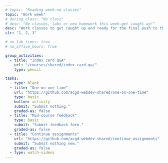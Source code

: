 ```yaml
---
# topic: "Reading week—no classes"
topic: "Work week"
# during_class: "No class"
# desc: "No classes, labs or new homework this week—get caught up!"
desc: "Work classes to get caught up and ready for the final push to the end of the term!"
clr: "1, 2, 3"

# no_lab_times: true
# no_office_hours: true

group_activities:
  - title: "Index card Q&A"
    url: "/courses/shared/index-card-qa/"
    type: pencil

tasks:
  - type: blank
  - title: "One-on-one time"
    url: "https://github.com/acgd-webdev-shared/one-on-one-time"
    type: basic
    button: activity
    submit: "Submit nothing."
    graded-as: false
  - title: "Mid-course feedback"
    type: basic
    submit: "Submit feedback form."
    graded-as: false
  - title: "Continue assignments"
    url: "https://github.com/acgd-webdev-shared/continue-assignments"
    submit: "Submit nothing new."
    graded-as: false
  - type: watch-videos
---
```

